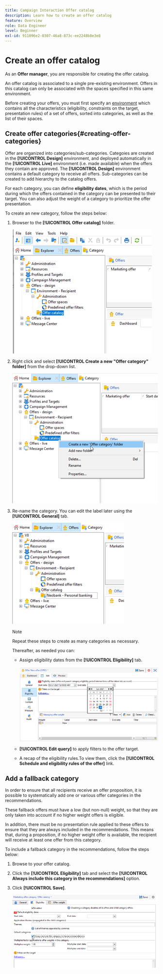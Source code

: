 ```yaml
---
title: Campaign Interaction Offer catalog
description: Learn how to create an offer catalog
feature: Overview
role: Data Engineer
level: Beginner
exl-id: 911096e2-0307-46a8-873c-ee2248b8e3e8
---
```

# Create an offer catalog

As an **Offer manager**, you are responsible for creating the offer catalog.

An offer catalog is associated to a single pre-existing environment. Offers in this catalog can only be associated with the spaces specified in this same environment.

Before creating your offers, you must first specify an [environment](interaction-env.md) which contains all the characteristics (eligibility, constraints on the target, presentation rules) of a set of offers, sorted into categories, as well as the list of their spaces.

## Create offer categories{#creating-offer-categories}

Offer are organized into categories/sub-categories. Categoies are created in the **[!UICONTROL Design]** environment, and deployed automatically in the **[!UICONTROL Live]** environment (i.e. made available) when the offers they contain are approved. The **[!UICONTROL Design]** environment contains a default category to receive all offers. Sub-categories can be created to add hierarchy to the catalog offers.

For each category, you can define **eligibility dates**, which is the period during which the offers contained in the category can be presented to their target. You can also adjust the weight of a category to prioritize the offer presentation.

To create an new category, follow the steps below:

1. Browser to the **[!UICONTROL Offer catalog]** folder.

   ![](assets/offer_cat_create_001.png)

1. Right click and select **[!UICONTROL Create a new "Offer category" folder]** from the drop-down list.

   ![](assets/offer_cat_create_002.png)

1. Re-name the category. You can edit the label later using the **[!UICONTROL General]** tab.

   ![](assets/offer_cat_create_003.png)

   >[!NOTE]
   >
   >Repeat these steps to create as many categories as necessary.

   Thereafter, as needed you can:

    * Assign eligibility dates from the **[!UICONTROL Eligibility]** tab.
    
      ![](assets/offer_cat_create_004.png)

    * **[!UICONTROL Edit query]** to apply filters to the offer target.

    * A recap of the eligibility rules.To view them, click the **[!UICONTROL Schedule and eligibility rules of the offer]** link.

## Add a fallback category

In order to ensure that all recipients receive an offer proposition, it is possible to systematically add one or various offer categories in the recommendations. 

These fallback offers must have a low (but non-null) weight, so that they are only taken into account if no higher weight offers is eligible. 

In addition, there must be no presentation rule applied to these offers to ensure that they are always included in the recommendations. This means that, during a proposition, if no higher weight offer is available, the recipient will receive at least one offer from this category.

To include a fallback category in the recommendations, follow the steps below:

1. Browse to your offer catalog.
1. Click the **[!UICONTROL Eligibility]** tab and select the **[!UICONTROL Always include this category in the recommendations]** option.
1. Click **[!UICONTROL Save]**.

   ![](assets/offer_cat_default_001.png)

